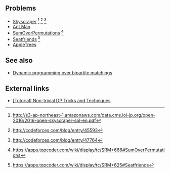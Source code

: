 ## Problems
* [Skyscraper](http://s3-ap-northeast-1.amazonaws.com/data.cms.ioi-jp.org/open-2016/2016-open-skyscraper-en.pdf) [^1] [^2] [^3]
* [Ant Man](http://codeforces.com/contest/704/problem/B)
* [SumOverPermutations](https://community.topcoder.com/stat?c=problem_statement&pm=13764) [^4]
* [Seatfriends](https://community.topcoder.com/stat?c=problem_statement&pm=12909) [^5]
* [AppleTrees](https://community.topcoder.com/stat?c=problem_statement&pm=11213)

## See also
* [Dynamic programming over bipartite matchings]()

## External links
* [[Tutorial] Non-trivial DP Tricks and Techniques](http://codeforces.com/blog/entry/47764)

[^1]: <http://s3-ap-northeast-1.amazonaws.com/data.cms.ioi-jp.org/open-2016/2016-open-skyscraper-sol-en.pdf>
[^2]: <http://codeforces.com/blog/entry/45593>
[^3]: <http://codeforces.com/blog/entry/47764>
[^4]: <https://apps.topcoder.com/wiki/display/tc/SRM+666#SumOverPermutations>
[^5]: <https://apps.topcoder.com/wiki/display/tc/SRM+625#Seatfriends>
